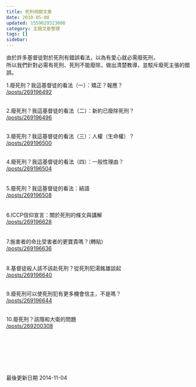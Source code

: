 ```yaml
---
title: 死刑相關文章
date: 2010-05-08
updated: 1559829323000
category: 主題文章整理
tags: []
sidebar: 
---
```


<p>由於許多基督徒對於死刑有錯誤看法，以為有愛心就必需廢死刑，<br/>
所以我們針對必需有死刑、死刑不能廢除，做出清楚教導，並駁斥廢死主張的錯誤。</p>
<p><!--more-->1.廢死刑？我這基督徒的看法（一）：矯正？報應？<br/>
<a href="/posts/269196492">/posts/269196492</a></p>
<p><br/>
2.廢死刑？我這基督徒的看法（二）：新約已廢除死刑？<br/>
<a href="/posts/269196496">/posts/269196496</a></p>
<p><br/>
3.廢死刑？我這基督徒的看法（三）：人權（生命權）？<br/>
<a href="/posts/269196500">/posts/269196500</a></p>
<p><br/>
4.廢死刑？我這基督徒的看法（四）：一般性理由？<br/>
<a href="/posts/269196504">/posts/269196504</a><br/>
<br/>
<br/>
5.廢死刑？我這基督徒的看法：結語<br/>
<a href="/posts/269196508">/posts/269196508</a><br/>
<br/>
<br/>
6.ICCP信仰宣言：關於死刑的條文與講解<br/>
<a href="/posts/269196628">/posts/269196628</a><br/>
<br/>
<br/>
7.施害者的命比受害者的更寶貴嗎？(轉貼)<br/>
<a href="/posts/269196636">/posts/269196636</a><br/>
<br/>
<br/>
8.基督徒殺人該不該赴死刑？從死刑犯湯銘雄談起<br/>
<a href="/posts/269196640">/posts/269196640</a></p>
<p><br/>
9.廢死刑可以使死刑犯有更多機會信主，不是嗎？<br/>
<a href="/posts/269196644">/posts/269196644</a></p>
<p><br/>
10.廢死刑？該隱和大衛的問題<br/>
<a href="/posts/269200308">/posts/269200308</a><br/>
<br/>
<br/>
<br/>
<br/>
<br/>
<br/>
<br/>
最後更新日期 2014-11-04</p>
